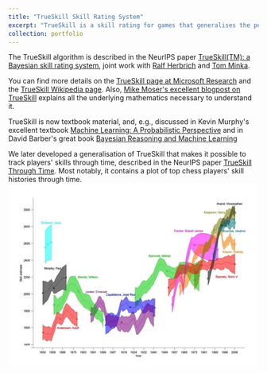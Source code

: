 ```yaml
---
title: "TrueSkill Skill Rating System"
excerpt: "TrueSkill is a skill rating for games that generalises the popular Elo rating system known from chess to include uncertainty estimates of player ratings, to allow for estimating individual ratings from team outcomes even with more than two teams. TrueSkill was first used in the Xbox 360 title [Halo 3](https://en.wikipedia.org/wiki/Halo_3) and has since been used by a variety of Xbox 360 titles.<br/><img src='/images/TrueSkill-Factor-Graph.png'>"
collection: portfolio
---
```

The TrueSkill algorithm is described in the NeurIPS paper [TrueSkill(TM): a Bayesian skill rating system](/publications/2007-12-03-TrueSkill(TM):-a-Bayesian-skill-rating-system), joint work with [Ralf Herbrich](http://herbrich.me/) and [Tom Minka](https://tminka.github.io/).

You can find more details on the [TrueSkill page at Microsoft Research](https://www.microsoft.com/en-us/research/project/trueskill-ranking-system/) and the [TrueSkill Wikipedia page](https://en.wikipedia.org/wiki/TrueSkill). Also, [Mike Moser's excellent blogpost on TrueSkill](http://www.moserware.com/2010/03/computing-your-skill.html) explains all the underlying mathematics necessary to understand it. 

TrueSkill is now textbook material, and, e.g., discussed in Kevin Murphy's excellent textbook [Machine Learning: A Probabilistic Perspective](https://books.google.co.uk/books/about/Machine_Learning.html?id=NZP6AQAAQBAJ) and in David Barber's great book [Bayesian Reasoning and Machine Learning](https://books.google.co.uk/books?id=E7ogAwAAQBAJ&dq=david+barber+trueskill)

We later developed a generalisation of TrueSkill that makes it possible to track players' skills through time, described in the NeurIPS paper [TrueSkill Through Time](https://papers.nips.cc/paper/3331-trueskill-through-time-revisiting-the-history-of-chess). Most notably, it contains a plot of top chess players' skill histories through time.<br/><img src='/images/TrueSkill-History-Of-Chess.png'>

